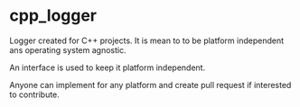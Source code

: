 # cpp_logger
Logger created for C++ projects. 
It is mean to to be platform independent ans operating system agnostic. 

An interface is used to keep it platform independent. 

Anyone can implement for any platform and create pull request if interested to contribute.